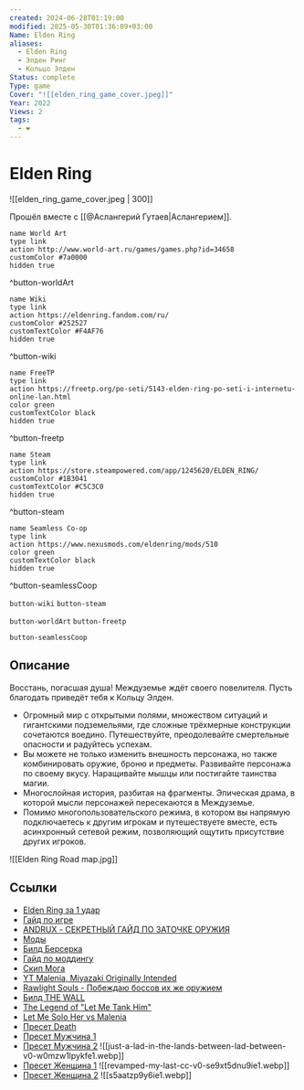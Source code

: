 ```yaml
---
created: 2024-06-28T01:19:00
modified: 2025-05-30T01:36:09+03:00
Name: Elden Ring
aliases:
  - Elden Ring
  - Элден Ринг
  - Кольцо Элден
Status: complete
Type: game
Cover: "![[elden_ring_game_cover.jpeg]]"
Year: 2022
Views: 2
tags:
  - ❤
---
```


# Elden Ring

![[elden_ring_game_cover.jpeg | 300]]

Прошёл вместе с [[@Аслангерий Гутаев|Аслангерием]].

```button
name World Art
type link
action http://www.world-art.ru/games/games.php?id=34658
customColor #7a0000
hidden true
```
^button-worldArt

```button
name Wiki
type link
action https://eldenring.fandom.com/ru/
customColor #252527
customTextColor #F4AF76
hidden true
```
^button-wiki

```button
name FreeTP
type link
action https://freetp.org/po-seti/5143-elden-ring-po-seti-i-internetu-online-lan.html
color green
customTextColor black
hidden true
```
^button-freetp

```button
name Steam
type link
action https://store.steampowered.com/app/1245620/ELDEN_RING/
customColor #1B3041
customTextColor #C5C3C0
hidden true
```
^button-steam

```button
name Seamless Co-op
type link
action https://www.nexusmods.com/eldenring/mods/510
color green
customTextColor black
hidden true
```
^button-seamlessCoop

`button-wiki` `button-steam`

`button-worldArt` `button-freetp`

`button-seamlessCoop`

## Описание

Восстань, погасшая душа! Междуземье ждёт своего повелителя. Пусть благодать приведёт тебя к Кольцу Элден.

 - Огромный мир с открытыми полями, множеством ситуаций и гигантскими подземельями, где сложные трёхмерные конструкции сочетаются воедино. Путешествуйте, преодолевайте смертельные опасности и радуйтесь успехам.
 - Вы можете не только изменить внешность персонажа, но также комбинировать оружие, броню и предметы. Развивайте персонажа по своему вкусу. Наращивайте мышцы или постигайте таинства магии.
 - Многослойная история, разбитая на фрагменты. Эпическая драма, в которой мысли персонажей пересекаются в Междуземье.
 - Помимо многопользовательского режима, в котором вы напрямую подключаетесь к другим игрокам и путешествуете вместе, есть асинхронный сетевой режим, позволяющий ощутить присутствие других игроков.

![[Elden Ring Road map.jpg]]

## Ссылки

 - [Elden Ring за 1 удар](https://youtu.be/GBeSQcud5yc?si=YqvQ9v7x7KcSWhoH)
 - [Гайд по игре](https://youtu.be/SmxjO6Rxsrc?si=9qaIjBRDoP4YEGIl)
 - [ANDRUX - СЕКРЕТНЫЙ ГАЙД ПО ЗАТОЧКЕ ОРУЖИЯ](https://youtu.be/QjFP_-2-1bE?si=eJ6hM1coZOYuwt-i)
 - [Моды](https://youtu.be/hIs4FWMnRcI?si=1Awglrc6p0qIx5l1)
 - [Билд Берсерка](https://youtu.be/uACVIg8ZMWQ?si=HAPhr_5meMKiw9Yj)
 - [Гайд по моддингу](https://youtu.be/Q0hGU7PosC4)
 - [Скип Мога](https://youtu.be/TtkaVeydX9U?si=Fo1YsN_Jx2u8IkTp)
 - [YT Malenia, Miyazaki Originally Intended](https://youtu.be/MbHz4Ex9sCs)
 - [Rawlight Souls - Побеждаю боссов их же оружием](https://youtu.be/6qLZbZ1rATE?si=-Cmj2TKCp-5O3dF4)
 - [Билд THE WALL](https://youtu.be/_A7UZFzsrn8?si=7iVS7YNtlSz2JMvq)
 - [The Legend of "Let Me Tank Him"](https://youtu.be/N68yTvbnOJk?si=aiPbjAR37FR7BPUJ)
 - [Let Me Solo Her vs Malenia](https://youtu.be/KjJCDkE1zZo?si=0Ynj1_wnFAwg4Q20)
 - [Пресет Death](https://www.reddit.com/r/SoulsSliders/comments/1iom8o5/death_castlevania_sotn_sliders/)
 - [Пресет Мужчина 1](https://www.reddit.com/r/SoulsSliders/comments/1ig2pf4/my_oc_thought_the_face_structure_was_shareworthy/)
 - [Пресет Мужчина 2](https://www.reddit.com/r/SoulsSliders/comments/1ibgbz7/just_a_lad_in_the_lands_between_lad_between/#lightbox) ![[just-a-lad-in-the-lands-between-lad-between-v0-w0mzw1lpykfe1.webp]]
 - [Пресет Женщина 1](https://www.reddit.com/r/SoulsSliders/comments/1im1ezs/revamped_my_last_cc/) ![[revamped-my-last-cc-v0-se9xt5dnu9ie1.webp]]
 - [Пресет Женщина 2](https://www.reddit.com/r/SoulsSliders/comments/1ilrd0k/zephyr/) ![[s5aatzp9y6ie1.webp]]

